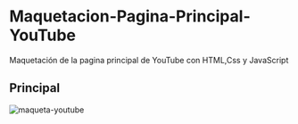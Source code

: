 # Maquetacion-Pagina-Principal-YouTube
Maquetación de la pagina principal de YouTube con HTML,Css y JavaScript

## Principal

![maqueta-youtube](https://user-images.githubusercontent.com/54915231/85245146-4c3e9b00-b40c-11ea-92cd-b74d65e76c5c.PNG)
